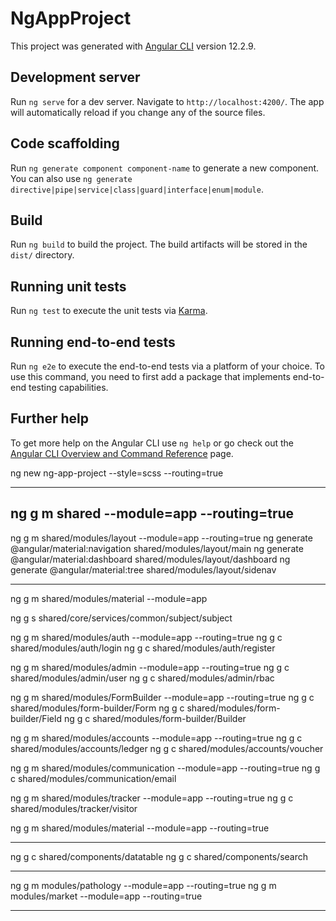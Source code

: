 # NgAppProject

This project was generated with [Angular CLI](https://github.com/angular/angular-cli) version 12.2.9.

## Development server

Run `ng serve` for a dev server. Navigate to `http://localhost:4200/`. The app will automatically reload if you change any of the source files.

## Code scaffolding

Run `ng generate component component-name` to generate a new component. You can also use `ng generate directive|pipe|service|class|guard|interface|enum|module`.

## Build

Run `ng build` to build the project. The build artifacts will be stored in the `dist/` directory.

## Running unit tests

Run `ng test` to execute the unit tests via [Karma](https://karma-runner.github.io).

## Running end-to-end tests

Run `ng e2e` to execute the end-to-end tests via a platform of your choice. To use this command, you need to first add a package that implements end-to-end testing capabilities.

## Further help

To get more help on the Angular CLI use `ng help` or go check out the [Angular CLI Overview and Command Reference](https://angular.io/cli) page.


ng new ng-app-project --style=scss --routing=true

----------------------------------------------------
ng g m shared --module=app --routing=true
----------------------------------------------------

ng g m shared/modules/layout --module=app --routing=true
ng generate @angular/material:navigation shared/modules/layout/main
ng generate @angular/material:dashboard shared/modules/layout/dashboard
ng generate @angular/material:tree shared/modules/layout/sidenav

----------------------------------------------------

ng g m shared/modules/material --module=app

ng g s shared/core/services/common/subject/subject

ng g m shared/modules/auth --module=app --routing=true
ng g c shared/modules/auth/login
ng g c shared/modules/auth/register



ng g m shared/modules/admin --module=app --routing=true
ng g c shared/modules/admin/user
ng g c shared/modules/admin/rbac


ng g m shared/modules/FormBuilder --module=app --routing=true
ng g c shared/modules/form-builder/Form
ng g c shared/modules/form-builder/Field
ng g c shared/modules/form-builder/Builder




ng g m shared/modules/accounts --module=app --routing=true
ng g c shared/modules/accounts/ledger
ng g c shared/modules/accounts/voucher


ng g m shared/modules/communication --module=app --routing=true
ng g c shared/modules/communication/email

ng g m shared/modules/tracker --module=app --routing=true
ng g c shared/modules/tracker/visitor

ng g m shared/modules/material --module=app --routing=true



----------------------------------------------------

ng g c shared/components/datatable
ng g c shared/components/search

----------------------------------------------------

ng g m modules/pathology --module=app --routing=true
ng g m modules/market --module=app --routing=true


----------------------------------------------------